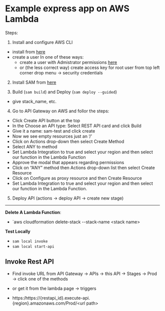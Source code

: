 # Example express app on AWS Lambda

Steps:

1. Install and configure AWS CLI
- install from [here](https://docs.aws.amazon.com/cli/latest/userguide/getting-started-install.html)
- create a user In one of these ways:
    - create a user with Admistrator permissions [here](`https://us-east-1.console.aws.amazon.com/iamv2/home?region=us-east-1&skipRegion=true#/users)
    - or (the less correct way) create access key for root user from top left corner drop menu -> security credentials

2. Install SAM from [here](https://docs.aws.amazon.com/serverless-application-model/latest/developerguide/install-sam-cli.html)

3. Build (`sam build`) and Deploy (`sam deploy --guided`)
- give stack_name, etc.

4. Go to API Gateway on AWS and follor the steps:
- Click Create API button at the top
- In the Choose an API type: Select REST API card and click Build
- Give it a name: sam-test and click create
- Now we see empty resources just an ‘/’
- Click on Actions drop-down then select Create Method
- Select ANY to method
- Set Lambda Integration to true and select your region and then select our function in the Lambda Function
- Approve the modal that appears regarding permissions
- Click on “ANY” method then Actions drop-down list then select Create Resource
- Click on Configure as proxy resource and then Create Resource
- Set Lambda Integration to true and select your region and then select our function in the Lambda Function.

5. Deploy API (actions -> deploy API -> create new stage)

---

**Delete A Lambda Function**:
- `aws cloudformation delete-stack --stack-name \<stack name\>

**Test Locally**
- `sam local invoke`
- `sam local start-api`

## Invoke Rest API
- Find invoke URL from API Gateway -> APIs -> this API -> Stages -> Prod -> click one of the methods
- or get it from the lambda page -> triggers

- https:/https://{restapi_id}.execute-api.{region}.amazonaws.com/Prod/\<url path\>